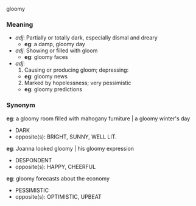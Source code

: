 gloomy
### Meaning
+ _adj_: Partially or totally dark, especially dismal and dreary
    + __eg__: a damp, gloomy day
+ _adj_: Showing or filled with gloom
    + __eg__: gloomy faces
+ _adj_: 
   1. Causing or producing gloom; depressing:
    + __eg__: gloomy news
   2. Marked by hopelessness; very pessimistic
    + __eg__: gloomy predictions
    
### Synonym

__eg__: a gloomy room filled with mahogany furniture | a gloomy winter's day

+ DARK
+ opposite(s): BRIGHT, SUNNY, WELL LIT.

__eg__: Joanna looked gloomy | his gloomy expression

+ DESPONDENT
+ opposite(s): HAPPY, CHEERFUL

__eg__: gloomy forecasts about the economy

+ PESSIMISTIC
+ opposite(s): OPTIMISTIC, UPBEAT



